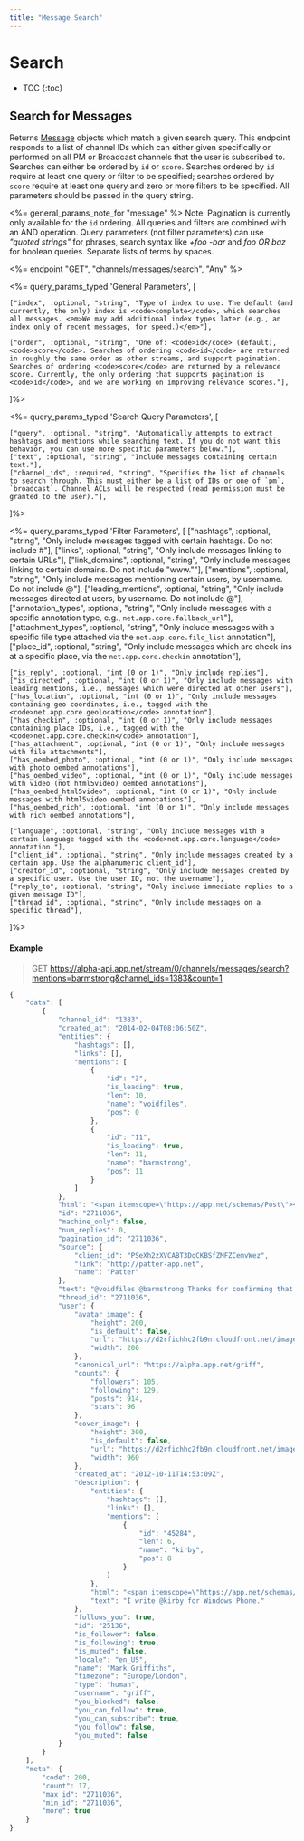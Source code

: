 ```yaml
---
title: "Message Search"
---
```


# Search

* TOC
{:toc}

## Search for Messages

Returns [Message](/reference/resources/message/) objects which match a given search query. This endpoint responds to a list of channel IDs which can either given specifically or performed on all PM or Broadcast channels that the user is subscribed to. Searches can either be ordered by `id` or `score`. Searches ordered by `id` require at least one query or filter to be specified; searches ordered by `score` require at least one query and zero or more filters to be specified. All parameters should be passed in the query string.

<%= general_params_note_for "message" %> Note: Pagination is currently only available for the `id` ordering. All queries and filters are combined with an AND operation. Query parameters (not filter parameters) can use <em>"quoted strings"</em> for phrases, search syntax like <em>+foo -bar</em> and <em>foo OR baz</em> for boolean queries. Separate lists of terms by spaces.

<%= endpoint "GET", "channels/messages/search", "Any" %>

<%= query_params_typed 'General Parameters', [

    ["index", :optional, "string", "Type of index to use. The default (and currently, the only) index is <code>complete</code>, which searches all messages. <em>We may add additional index types later (e.g., an index only of recent messages, for speed.)</em>"],

    ["order", :optional, "string", "One of: <code>id</code> (default), <code>score</code>. Searches of ordering <code>id</code> are returned in roughly the same order as other streams, and support pagination. Searches of ordering <code>score</code> are returned by a relevance score. Currently, the only ordering that supports pagination is <code>id</code>, and we are working on improving relevance scores."],

]%>

<%= query_params_typed 'Search Query Parameters', [

    ["query", :optional, "string", "Automatically attempts to extract hashtags and mentions while searching text. If you do not want this behavior, you can use more specific parameters below."],
    ["text", :optional, "string", "Include messages containing certain text."],
    ["channel_ids", :required, "string", "Specifies the list of channels to search through. This must either be a list of IDs or one of `pm`, `broadcast`. Channel ACLs will be respected (read permission must be granted to the user)."],


]%>

<%= query_params_typed 'Filter Parameters', [
    ["hashtags", :optional, "string", "Only include messages tagged with certain hashtags. Do not include #"],
    ["links", :optional, "string", "Only include messages linking to certain URLs"],
    ["link_domains", :optional, "string", "Only include messages linking to certain domains. Do not include \"www.\""],
    ["mentions", :optional, "string", "Only include messages mentioning certain users, by username. Do not include @"],
    ["leading_mentions", :optional, "string", "Only include messages directed at users, by username. Do not include @"],
    ["annotation_types", :optional, "string", "Only include messages with a specific annotation type, e.g., <code>net.app.core.fallback_url</code>"],
    ["attachment_types", :optional, "string", "Only include messages with a specific file type attached via the <code>net.app.core.file_list</code> annotation"],
    ["place_id", :optional, "string", "Only include messages which are check-ins at a specific place, via the <code>net.app.core.checkin</code> annotation"],

    ["is_reply", :optional, "int (0 or 1)", "Only include replies"],
    ["is_directed", :optional, "int (0 or 1)", "Only include messages with leading mentions, i.e., messages which were directed at other users"],
    ["has_location", :optional, "int (0 or 1)", "Only include messages containing geo coordinates, i.e., tagged with the <code>net.app.core.geolocation</code> annotation"],
    ["has_checkin", :optional, "int (0 or 1)", "Only include messages containing place IDs, i.e., tagged with the <code>net.app.core.checkin</code> annotation"],
    ["has_attachment", :optional, "int (0 or 1)", "Only include messages with file attachments"],
    ["has_oembed_photo", :optional, "int (0 or 1)", "Only include messages with photo oembed annotations"],
    ["has_oembed_video", :optional, "int (0 or 1)", "Only include messages with video (not html5video) oembed annotations"],
    ["has_oembed_html5video", :optional, "int (0 or 1)", "Only include messages with html5video oembed annotations"],
    ["has_oembed_rich", :optional, "int (0 or 1)", "Only include messages with rich oembed annotations"],

    ["language", :optional, "string", "Only include messages with a certain language tagged with the <code>net.app.core.language</code> annotation."],
    ["client_id", :optional, "string", "Only include messages created by a certain app. Use the alphanumeric client_id"],
    ["creator_id", :optional, "string", "Only include messages created by a specific user. Use the user ID, not the username"],
    ["reply_to", :optional, "string", "Only include immediate replies to a given message ID"],
    ["thread_id", :optional, "string", "Only include messages on a specific thread"],

]%>

#### Example

> GET https://alpha-api.app.net/stream/0/channels/messages/search?mentions=barmstrong&channel_ids=1383&count=1

~~~ js
{
    "data": [
        {
            "channel_id": "1383",
            "created_at": "2014-02-04T08:06:50Z",
            "entities": {
                "hashtags": [],
                "links": [],
                "mentions": [
                    {
                        "id": "3",
                        "is_leading": true,
                        "len": 10,
                        "name": "voidfiles",
                        "pos": 0
                    },
                    {
                        "id": "11",
                        "is_leading": true,
                        "len": 11,
                        "name": "barmstrong",
                        "pos": 11
                    }
                ]
            },
            "html": "<span itemscope=\"https://app.net/schemas/Post\"><span data-mention-id=\"3\" data-mention-name=\"voidfiles\" itemprop=\"mention\">@voidfiles</span> <span data-mention-id=\"11\" data-mention-name=\"barmstrong\" itemprop=\"mention\">@barmstrong</span> Thanks for confirming that.</span>",
            "id": "2711036",
            "machine_only": false,
            "num_replies": 0,
            "pagination_id": "2711036",
            "source": {
                "client_id": "PSeXh2zXVCABT3DqCKBSfZMFZCemvWez",
                "link": "http://patter-app.net",
                "name": "Patter"
            },
            "text": "@voidfiles @barmstrong Thanks for confirming that.",
            "thread_id": "2711036",
            "user": {
                "avatar_image": {
                    "height": 200,
                    "is_default": false,
                    "url": "https://d2rfichhc2fb9n.cloudfront.net/image/5/tjOchA0FO7OBpWeXjHGJopfRqVt7InMiOiJzMyIsImIiOiJhZG4tdXNlci1hc3NldHMiLCJrIjoiYXNzZXRzL3VzZXIvNWMvNTAvNzAvNWM1MDcwMDAwMDAwMDAwMC5qcGciLCJvIjoiIn0",
                    "width": 200
                },
                "canonical_url": "https://alpha.app.net/griff",
                "counts": {
                    "followers": 105,
                    "following": 129,
                    "posts": 914,
                    "stars": 96
                },
                "cover_image": {
                    "height": 300,
                    "is_default": false,
                    "url": "https://d2rfichhc2fb9n.cloudfront.net/image/5/yqui5XuDluTGtczbhJjpBexAfft7InMiOiJzMyIsImIiOiJhZG4tdXNlci1hc3NldHMiLCJrIjoiYXNzZXRzL3VzZXIvMDgvNTkvMjAvMDg1OTIwMDAwMDAwMDAwMC5qcGciLCJvIjoiIn0",
                    "width": 960
                },
                "created_at": "2012-10-11T14:53:09Z",
                "description": {
                    "entities": {
                        "hashtags": [],
                        "links": [],
                        "mentions": [
                            {
                                "id": "45284",
                                "len": 6,
                                "name": "kirby",
                                "pos": 8
                            }
                        ]
                    },
                    "html": "<span itemscope=\"https://app.net/schemas/Post\">I write <span data-mention-id=\"45284\" data-mention-name=\"kirby\" itemprop=\"mention\">@kirby</span> for Windows Phone.</span>",
                    "text": "I write @kirby for Windows Phone."
                },
                "follows_you": true,
                "id": "25136",
                "is_follower": false,
                "is_following": true,
                "is_muted": false,
                "locale": "en_US",
                "name": "Mark Griffiths",
                "timezone": "Europe/London",
                "type": "human",
                "username": "griff",
                "you_blocked": false,
                "you_can_follow": true,
                "you_can_subscribe": true,
                "you_follow": false,
                "you_muted": false
            }
        }
    ],
    "meta": {
        "code": 200,
        "count": 17,
        "max_id": "2711036",
        "min_id": "2711036",
        "more": true
    }
}
~~~
